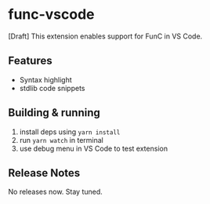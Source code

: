 # func-vscode

[Draft] This extension enables support for FunC in VS Code.

## Features

- Syntax highlight
- stdlib code snippets

## Building & running

1. install deps using `yarn install`
2. run `yarn watch` in terminal
3. use debug menu in VS Code to test extension

## Release Notes

No releases now. Stay tuned.

